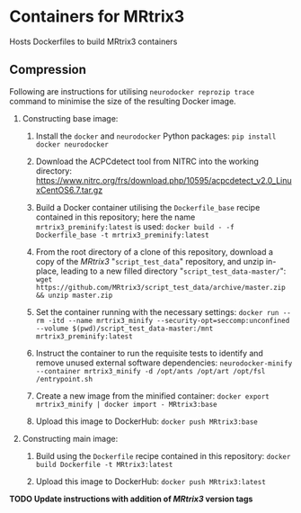 # Containers for MRtrix3

Hosts Dockerfiles to build MRtrix3 containers

## Compression

Following are instructions for utilising `neurodocker reprozip trace` command to minimise the size of the resulting Docker image.

1. Constructing base image:

    1.  Install the `docker` and `neurodocker` Python packages:
        `pip install docker neurodocker`
    
    1.  Download the ACPCdetect tool from NITRC into the working directory:
        https://www.nitrc.org/frs/download.php/10595/acpcdetect_v2.0_LinuxCentOS6.7.tar.gz

    1.  Build a Docker container utilising the `Dockerfile_base` recipe contained in this repository; here the name `mrtrix3_preminify:latest` is used:
        `docker build - -f Dockerfile_base -t mrtrix3_preminify:latest`

    1.  From the root directory of a clone of this repository, download a copy of the *MRtrix3* "`script_test_data`" repository, and unzip in-place, leading to a new filled directory "`script_test_data-master/`":
        `wget https://github.com/MRtrix3/script_test_data/archive/master.zip && unzip master.zip`

    1.  Set the container running with the necessary settings:
        `docker run --rm -itd --name mrtrix3_minify --security-opt=seccomp:unconfined --volume $(pwd)/script_test_data-master:/mnt mrtrix3_preminify:latest`

    1.  Instruct the container to run the requisite tests to identify and remove unused external software dependencies:
        `neurodocker-minify --container mrtrix3_minify -d /opt/ants /opt/art /opt/fsl /entrypoint.sh`

    1.  Create a new image from the minified container:
        `docker export mrtrix3_minify | docker import - MRtrix3:base`

    1.  Upload this image to DockerHub:
        `docker push MRtrix3:base`

1. Constructing main image:

    1.  Build using the `Dockerfile` recipe contained in this repository:
        `docker build Dockerfile -t MRtrix3:latest`

    1.  Upload this image to DockerHub:
        `docker push MRtrix3:latest`

**TODO Update instructions with addition of *MRtrix3* version tags**

